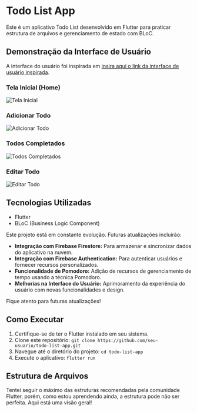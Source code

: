 # Todo List App

Este é um aplicativo Todo List desenvolvido em Flutter para praticar estrutura de arquivos e gerenciamento de estado com BLoC.

## Demonstração da Interface de Usuário

A interface do usuário foi inspirada em [insira aqui o link da interface de usuário inspirada](#).

### Tela Inicial (Home)
![Tela Inicial](screenshots/home_screen.png)

### Adicionar Todo
![Adicionar Todo](screenshots/add_todo_screen.png)

### Todos Completados
![Todos Completados](screenshots/completed_todos_screen.png)

### Editar Todo
![Editar Todo](screenshots/edit_todo_screen.png)

## Tecnologias Utilizadas

- Flutter
- BLoC (Business Logic Component)

Este projeto está em constante evolução. Futuras atualizações incluirão:

- **Integração com Firebase Firestore:** Para armazenar e sincronizar dados do aplicativo na nuvem.
- **Integração com Firebase Authentication:** Para autenticar usuários e fornecer recursos personalizados.
- **Funcionalidade de Pomodoro:** Adição de recursos de gerenciamento de tempo usando a técnica Pomodoro.
- **Melhorias na Interface do Usuário:** Aprimoramento da experiência do usuário com novas funcionalidades e design.

Fique atento para futuras atualizações!

## Como Executar

1. Certifique-se de ter o Flutter instalado em seu sistema.
2. Clone este repositório: `git clone https://github.com/seu-usuario/todo-list-app.git`
3. Navegue até o diretório do projeto: `cd todo-list-app`
4. Execute o aplicativo: `flutter run`

## Estrutura de Arquivos

Tentei seguir o máximo das estruturas recomendadas pela comunidade Flutter, porém, como estou aprendendo ainda, a estrutura pode não ser perfeita. Aqui está uma visão geral!

